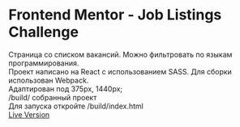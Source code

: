 # Frontend Mentor - Job Listings Challenge
Страница со списком вакансий. Можно фильтровать по языкам программирования.<br/>
Проект написано на React с использованием SASS. Для сборки использован Webpack.<br/>
Адаптирован под 375px, 1440px;<br/>
/build/ собранный проект<br/>
Для запуска откройте /build/index.html<br/>
[Live Version](https://ambitious-succinct-enemy.glitch.me/)
